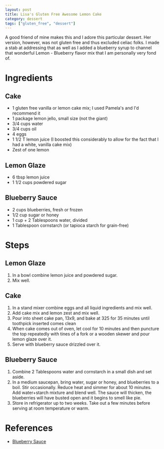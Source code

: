 ```yaml
---
layout: post
title: Lisa's Gluten Free Awesome Lemon Cake
category: dessert
tags: ["gluten_free", "dessert"]
---
```

A good friend of mine makes this and I adore this particular dessert.  Her version, however, was not gluten free and thus excluded celiac folks.  I made a stab at addressing that as well as I added a blueberry syrup to channel that wonderful Lemon - Blueberry flavor mix that I am personally very fond of.
# Ingredients

## Cake
* 1 gluten free vanilla or lemon cake mix; I used Pamela's and I'd recommend it
* 1 package lemon jello, small size (not the giant)
* 3/4 cups water
* 3/4 cups oil
* 4 eggs
* 1 1/2 T lemon juice (I boosted this considerably to allow for the fact that I had a white, vanilla cake mix)
* Zest of one lemon 

## Lemon Glaze

* 6 tbsp lemon juice
* 1 1/2 cups powdered sugar

## Blueberry Sauce

* 2 cups blueberries, fresh or frozen
* 1/2 cup sugar or honey
* 1 cup + 2 Tablespoons water, divided
* 1 Tablespoon cornstarch (or tapioca starch for grain-free)

# Steps

## Lemon Glaze

1.  In a bowl combine lemon juice and powdered sugar.
2.  Mix well.

## Cake

1.  In a stand mixer combine eggs and all liquid ingredients and mix well.
2.  Add cake mix and lemon zest and mix well.
3.  Pour into sheet cake pan, 13x9, and bake at 325 for 35 minutes until toothpick inserted comes clean
4. When cake comes out of oven, let cool for 10 minutes and then puncture the top repeatedly with tines of a fork or a wooden skewer and pour lemon glaze over it.
5. Serve with blueberry sauce drizzled over it.

## Blueberry Sauce

1.  Combine 2 Tablespoons water and cornstarch in a small dish and set aside.
2.  In a medium saucepan, bring water, sugar or honey, and blueberries to a boil. Stir occasionally. Reduce heat and simmer for about 10 minutes. Add water+starch mixture and blend well. The sauce will thicken, the blueberries will have busted open and it begins to smell like pie.
3.  Store in refrigerator up to two weeks. Take out a few minutes before serving at room temperature or warm.

# References

* [Blueberry Sauce](https://www.laurafuentes.com/better-than-ihops-blueberry-syrup-recipe/)

